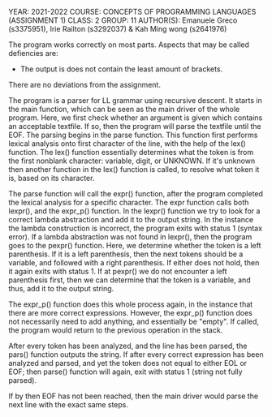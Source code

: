 YEAR: 2021-2022
COURSE: CONCEPTS OF PROGRAMMING LANGUAGES (ASSIGNMENT 1)
CLASS: 2
GROUP: 11
AUTHOR(S): Emanuele Greco (s3375951), Irie Railton (s3292037) & Kah Ming wong (s2641976)


The program works correctly on most parts. Aspects that may be called defiencies are:
- The output is does not contain the least amount of brackets.

There are no deviations from the assignment.


The program is a parser for LL grammar using recursive descent. It starts in the main function, which can be seen as the main driver of the whole program. Here, we first check whether an argument is given which contains an acceptable textfile. If so, then the program will parse the textfile until the EOF. The parsing begins in the parse function. This function first performs lexical analysis onto first character of the line, with the help of the lex() function. The lex() function essentially determines what the token is from the first nonblank character: variable, digit, or UNKNOWN. If it's unknown then another function in the lex() function is called, to resolve what token it is, based on its character. 

The parse function will call the expr() function, after the program completed the lexical analysis for a specific character. The expr function calls both lexpr(), and the expr_p() function. In the lexpr() function we try to look for a correct lambda abstraction and add it to the output string. In the instance the lambda construction is incorrect, the program exits with status 1 (syntax error). If a lambda abstraction was not found in lexpr(), then the program goes to the pexpr() function. Here, we determine whether the token is a left parenthesis. If it is a left parenthesis, then the next tokens should be a variable, and followed with a right parenthesis. If either does not hold, then it again exits with status 1. If at pexpr() we do not encounter a left parenthesis first, then we can determine that the token is a variable, and thus, add it to the output string.

The expr_p() function does this whole process again, in the instance that there are more correct expressions. However, the expr_p() function does not necessarily need to add anything, and essentially be "empty". If called, the program would return to the previous operation in the stack.

After every token has been analyzed, and the line has been parsed, the pars() function outputs the string. If after every correct expression has been analyzed and parsed, and yet the token does not equal to either EOL or EOF; then parse() function will again, exit with status 1 (string not fully parsed). 

If by then EOF has not been reached, then the main driver would parse the next line with the exact same steps.
